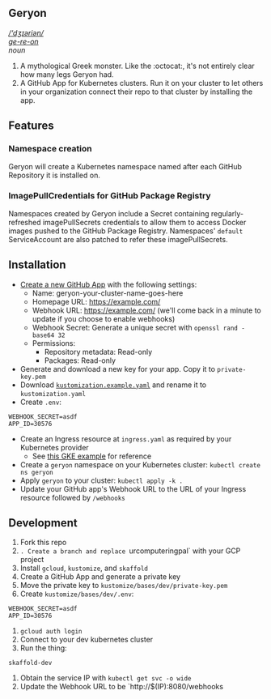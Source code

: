 ## Geryon

_[/‘dʒɪəriən/ <br> ge-re-on](https://youtu.be/lhbB4FDKg8Y)_ <br>
_noun_

1. A mythological Greek monster. Like the :octocat:, it's not entirely clear how many legs Geryon had.
2. A GitHub App for Kubernetes clusters. Run it on your cluster to let others in your organization connect their repo to that cluster by installing the app.

## Features

### Namespace creation

Geryon will create a Kubernetes namespace named after each GitHub Repository it is installed on.

### ImagePullCredentials for GitHub Package Registry

Namespaces created by Geryon include a Secret containing regularly-refreshed imagePullSecrets credentials to allow them to access Docker images pushed to the GitHub Package Registry. Namespaces' `default` ServiceAccount are also patched to refer these imagePullSecrets.

## Installation

* [Create a new GitHub App](https://github.com/settings/apps/new?name=geryon-your-cluster-name-goes-here&url=https://example.com&callback_url=https://example.com&private=true&packages=read) with the following settings:
  * Name: geryon-your-cluster-name-goes-here
  * Homepage URL: https://example.com/
  * Webhook URL: https://example.com/ (we'll come back in a minute to update if you choose to enable webhooks)
  * Webhook Secret: Generate a unique secret with `openssl rand -base64 32`
  * Permissions:
    * Repository metadata: Read-only
    * Packages: Read-only
* Generate and download a new key for your app. Copy it to `private-key.pem`
* Download [`kustomization.example.yaml`](./kustomization.example.yaml) and rename it to `kustomization.yaml`
* Create `.env`:
```
WEBHOOK_SECRET=asdf
APP_ID=30576
```
* Create an Ingress resource at `ingress.yaml` as required by your Kubernetes provider
  * See [this GKE example](https://cloud.google.com/kubernetes-engine/docs/tutorials/http-balancer) for reference
* Create a `geryon` namespace on your Kubernetes cluster: `kubectl create ns geryon`
* Apply `geryon` to your cluster: `kubectl apply -k .`
* Update your GitHub app's Webhook URL to the URL of your Ingress resource followed by `/webhooks`

## Development

1. Fork this repo
1. `. Create a branch and replace `urcomputeringpal` with your GCP project
1. Install `gcloud`, `kustomize`, and `skaffold`
1. Create a GitHub App and generate a private key
1. Move the private key to `kustomize/bases/dev/private-key.pem`
1. Create `kustomize/bases/dev/.env`:
```
WEBHOOK_SECRET=asdf
APP_ID=30576
```
1. `gcloud auth login`
1. Connect to your dev kubernetes cluster
1. Run the thing:
```
skaffold-dev
```
1. Obtain the service IP with `kubectl get svc -o wide`
1. Update the Webhook URL to be `http://$(IP):8080/webhooks
